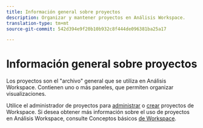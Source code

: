 ```yaml
---
title: Información general sobre proyectos
description: Organizar y mantener proyectos en Análisis Workspace.
translation-type: tm+mt
source-git-commit: 542d394e9f20b10b932c8f444de096381ba25a17

---
```



# Información general sobre proyectos

Los proyectos son el &quot;archivo&quot; general que se utiliza en Análisis Workspace. Contienen uno o más paneles, que permiten organizar visualizaciones.

Utilice el administrador de proyectos para [administrar](manage.md) o [crear](create.md) proyectos de Workspace. Si desea obtener más información sobre el uso de proyectos en Análisis Workspace, consulte Conceptos básicos [de Workspace](../../projects/workspace-basics.md).
